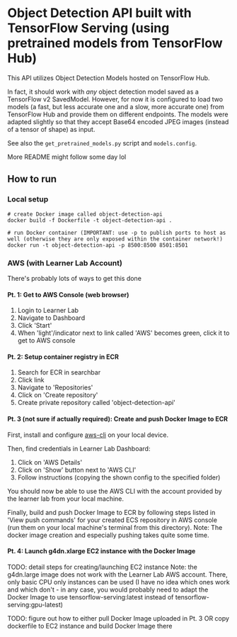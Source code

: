 # Object Detection API built with TensorFlow Serving (using pretrained models from TensorFlow Hub)
This API utilizes Object Detection Models hosted on TensorFlow Hub.

In fact, it should work with _any_ object detection model saved as a TensorFlow v2 SavedModel. However, for now it is configured to load two models (a fast, but less accurate one and a slow, more accurate one) from TensorFlow Hub and provide them on different endpoints. The models were adapted slightly so that they accept Base64 encoded JPEG images (instead of a tensor of shape) as input.

See also the `get_pretrained_models.py` script and `models.config`.

More README might follow some day lol

## How to run

### Local setup
```
# create Docker image called object-detection-api
docker build -f Dockerfile -t object-detection-api .
```

```
# run Docker container (IMPORTANT: use -p to publish ports to host as well (otherwise they are only exposed within the container network!)
docker run -t object-detection-api -p 8500:8500 8501:8501
```

### AWS (with Learner Lab Account)
There's probably lots of ways to get this done

#### Pt. 1: Get to AWS Console (web browser)
1. Login to Learner Lab
2. Navigate to Dashboard
3. Click 'Start'
4. When 'light'/indicator next to link called 'AWS' becomes green, click it to get to AWS console

#### Pt. 2: Setup container registry in ECR
1. Search for ECR in searchbar
2. Click link
3. Navigate to 'Repositories'
4. Click on 'Create repository'
5. Create private repository called 'object-detection-api'

#### Pt. 3 (not sure if actually required): Create and push Docker Image to ECR
First, install and configure [aws-cli]([https://](https://docs.aws.amazon.com/cli/latest/userguide/getting-started-install.html)) on your local device.

Then, find credentials in Learner Lab Dashboard:
1. Click on 'AWS Details'
2. Click on 'Show' button next to 'AWS CLI'
3. Follow instructions (copying the shown config to the specified folder)

You should now be able to use the AWS CLI with the account provided by the learner lab from your local machine.

Finally, build and push Docker Image to ECR by following steps listed in 'View push commands' for your created ECS repository in AWS console (run them on your local machine's terminal from this directory). Note: The docker image creation and especially pushing takes quite some time.

#### Pt. 4: Launch g4dn.xlarge EC2 instance with the Docker Image
TODO: detail steps for creating/launching EC2 instance
Note: the g4dn.large image does not work with the Learner Lab AWS account. There, only basic CPU only instances can be used (I have no idea which ones work and which don't - in any case, you would probably need to adapt the Docker Image to use tensorflow-serving:latest instead of tensorflow-serving:gpu-latest)

TODO: figure out how to either pull Docker Image uploaded in Pt. 3 OR copy dockerfile to EC2 instance and build Docker Image there